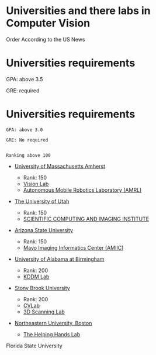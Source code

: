 # Universities and  there labs in Computer Vision

Order According to the US News


# Universities requirements

GPA: above 3.5

GRE: required



# Universities requirements

    GPA: above 3.0

    GRE: No required


    Ranking above 100

* [University of Massachusetts Amherst](https://www.cics.umass.edu/)
    - Rank: 150
    - [Vision Lab](http://vis-www.cs.umass.edu/?_gl=1*2aoi63*_ga*MTI1Nzk1NjI0Mi4xNjYwODI4MjIw*_ga_21RLS0L7EB*MTY2MDgzNDQxNi4yLjEuMTY2MDgzODk3NC4wLjAuMA..&_ga=2.34900193.1300463178.1660828220-1257956242.1660828220)
    - [Autonomous Mobile Robotics Laboratory (AMRL)](https://amrl.cs.umass.edu/)


* [The University of Utah](https://www.utah.edu/)
    - Rank: 150
    - [SCIENTIFIC COMPUTING AND IMAGING INSTITUTE](https://www.sci.utah.edu/)

* [Arizona State University]()
    - Rank: 150
    - [Mayo Imaging Informatics Center (AMIIC)](https://amcii.asu.edu/)


* [University of Alabama at Birmingham](https://www.uab.edu/home/)
    - Rank: 200
    - [KDDM Lab](https://kddm.github.io/)

* [Stony Brook University](https://www.stonybrook.edu/)
    - Rank: 200
    - [CVLab](https://www3.cs.stonybrook.edu/~cvl/)
    - [3D Scanning Lab](https://www3.cs.stonybrook.edu/~gu/software/holoimage/index.html)
    
* [Northeastern University, Boston](https://www.northeastern.edu/)
    - [The Helping Hands Lab](https://www2.ccs.neu.edu/research/helpinghands/)


Florida State University

